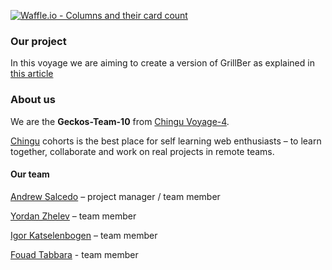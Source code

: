 [![Waffle.io - Columns and their card count](https://badge.waffle.io/chingu-voyage4/Geckos-Team-10.png?columns=all)](https://waffle.io/chingu-voyage4/Geckos-Team-10?utm_source=badge)

### Our project

In this voyage we are aiming to create a version of GrillBer as explained in [this article](https://medium.freecodecamp.org/6-absurd-ideas-for-building-your-first-web-application-24afca35e519)

### About us

We are the **Geckos-Team-10** from [Chingu Voyage-4](https://github.com/chingu-voyage4).

[Chingu](https://chingu.io/) cohorts is the best place for self learning web enthusiasts – to learn together, collaborate and work on real projects in remote teams.

#### Our team

[Andrew Salcedo](https://github.com/andrwsalcdo) – project manager / team member

[Yordan Zhelev](https://github.com/yordanzhelevdev) – team member

[Igor Katselenbogen](https://github.com/underwoodkats) – team member

[Fouad Tabbara](https://github.com/fmtabbara) - team member
